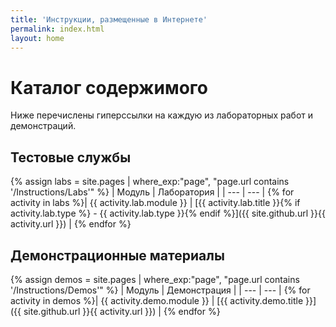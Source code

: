 ```yaml
---
title: 'Инструкции, размещенные в Интернете'
permalink: index.html
layout: home
---
```


# Каталог содержимого

Ниже перечислены гиперссылки на каждую из лабораторных работ и демонстраций.

## Тестовые службы

{% assign labs = site.pages | where_exp:"page", "page.url contains '/Instructions/Labs'" %}
| Модуль | Лаборатория |
| --- | --- | 
{% for activity in labs  %}| {{ activity.lab.module }} | [{{ activity.lab.title }}{% if activity.lab.type %} - {{ activity.lab.type }}{% endif %}]({{ site.github.url }}{{ activity.url }}) |
{% endfor %}

## Демонстрационные материалы

{% assign demos = site.pages | where_exp:"page", "page.url contains '/Instructions/Demos'" %}
| Модуль | Демонстрация |
| --- | --- | 
{% for activity in demos  %}| {{ activity.demo.module }} | [{{ activity.demo.title }}]({{ site.github.url }}{{ activity.url }}) |
{% endfor %}
